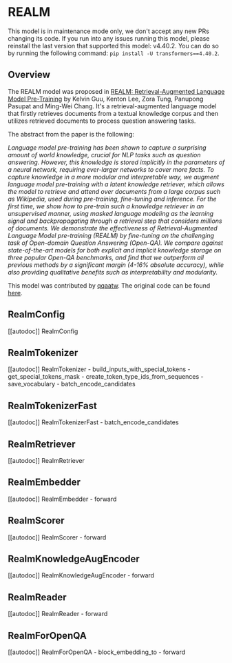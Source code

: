 <!--Copyright 2022 The HuggingFace Team. All rights reserved.

Licensed under the Apache License, Version 2.0 (the "License"); you may not use this file except in compliance with
the License. You may obtain a copy of the License at

http://www.apache.org/licenses/LICENSE-2.0

Unless required by applicable law or agreed to in writing, software distributed under the License is distributed on
an "AS IS" BASIS, WITHOUT WARRANTIES OR CONDITIONS OF ANY KIND, either express or implied. See the License for the
specific language governing permissions and limitations under the License.

⚠️ Note that this file is in Markdown but contain specific syntax for our doc-builder (similar to MDX) that may not be
rendered properly in your Markdown viewer.

-->

# REALM

<Tip warning={true}>

This model is in maintenance mode only, we don't accept any new PRs changing its code.
If you run into any issues running this model, please reinstall the last version that supported this model: v4.40.2.
You can do so by running the following command: `pip install -U transformers==4.40.2`.

</Tip>

## Overview

The REALM model was proposed in [REALM: Retrieval-Augmented Language Model Pre-Training](https://arxiv.org/abs/2002.08909) by Kelvin Guu, Kenton Lee, Zora Tung, Panupong Pasupat and Ming-Wei Chang. It's a
retrieval-augmented language model that firstly retrieves documents from a textual knowledge corpus and then
utilizes retrieved documents to process question answering tasks.

The abstract from the paper is the following:

*Language model pre-training has been shown to capture a surprising amount of world knowledge, crucial for NLP tasks
such as question answering. However, this knowledge is stored implicitly in the parameters of a neural network,
requiring ever-larger networks to cover more facts. To capture knowledge in a more modular and interpretable way, we
augment language model pre-training with a latent knowledge retriever, which allows the model to retrieve and attend
over documents from a large corpus such as Wikipedia, used during pre-training, fine-tuning and inference. For the
first time, we show how to pre-train such a knowledge retriever in an unsupervised manner, using masked language
modeling as the learning signal and backpropagating through a retrieval step that considers millions of documents. We
demonstrate the effectiveness of Retrieval-Augmented Language Model pre-training (REALM) by fine-tuning on the
challenging task of Open-domain Question Answering (Open-QA). We compare against state-of-the-art models for both
explicit and implicit knowledge storage on three popular Open-QA benchmarks, and find that we outperform all previous
methods by a significant margin (4-16% absolute accuracy), while also providing qualitative benefits such as
interpretability and modularity.*

This model was contributed by [qqaatw](https://huggingface.co/qqaatw). The original code can be found
[here](https://github.com/google-research/language/tree/master/language/realm).

## RealmConfig

[[autodoc]] RealmConfig

## RealmTokenizer

[[autodoc]] RealmTokenizer
    - build_inputs_with_special_tokens
    - get_special_tokens_mask
    - create_token_type_ids_from_sequences
    - save_vocabulary
    - batch_encode_candidates

## RealmTokenizerFast

[[autodoc]] RealmTokenizerFast
    - batch_encode_candidates

## RealmRetriever

[[autodoc]] RealmRetriever

## RealmEmbedder

[[autodoc]] RealmEmbedder
    - forward

## RealmScorer

[[autodoc]] RealmScorer
    - forward

## RealmKnowledgeAugEncoder

[[autodoc]] RealmKnowledgeAugEncoder
    - forward

## RealmReader

[[autodoc]] RealmReader
    - forward

## RealmForOpenQA

[[autodoc]] RealmForOpenQA
    - block_embedding_to
    - forward
